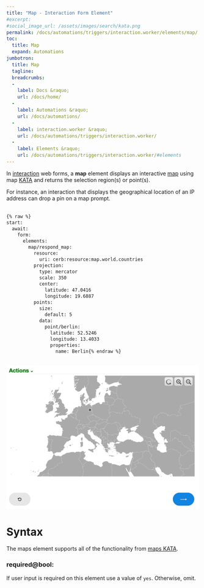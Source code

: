 ```yaml
---
title: "Map - Interaction Form Element"
#excerpt: 
#social_image_url: /assets/images/search/kata.png
permalink: /docs/automations/triggers/interaction.worker/elements/map/
toc:
  title: Map
  expand: Automations
jumbotron:
  title: Map
  tagline: 
  breadcrumbs:
  -
    label: Docs &raquo;
    url: /docs/home/
  -
    label: Automations &raquo;
    url: /docs/automations/
  -
    label: interaction.worker &raquo;
    url: /docs/automations/triggers/interaction.worker/
  -
    label: Elements &raquo;
    url: /docs/automations/triggers/interaction.worker/#elements
---
```


In [interaction](/docs/automations/triggers/interaction.worker/) web forms, a **map** element displays an interactive [map](/docs/maps/) using map [KATA](/docs/kata/) and returns the selection region(s) or point(s).

For instance, an interaction that displays the geographical location of an IP address can drop a pin on a map prompt.

<pre>
<code class="language-cerb">
{% raw %}
start:
  await:
    form:
      elements:
        map/respond_map:
          resource:
            uri: cerb:resource:map.world.countries
          projection:
            type: mercator
            scale: 350
            center:
              latitude: 47.0416
              longitude: 19.6887
          points:
            size:
              default: 5
            data:
              point/berlin:
                latitude: 52.5246
                longitude: 13.4033
                properties:
                  name: Berlin{% endraw %}
</code>
</pre>

<div class="cerb-screenshot">
<img src="/assets/images/docs/automations/triggers/interaction.worker/elements/map.png" class="screenshot">
</div>

# Syntax

The maps element supports all of the functionality from [maps KATA](/docs/maps/#maps-kata).

### required@bool:

If user input is required on this element use a value of `yes`. Otherwise, omit.
